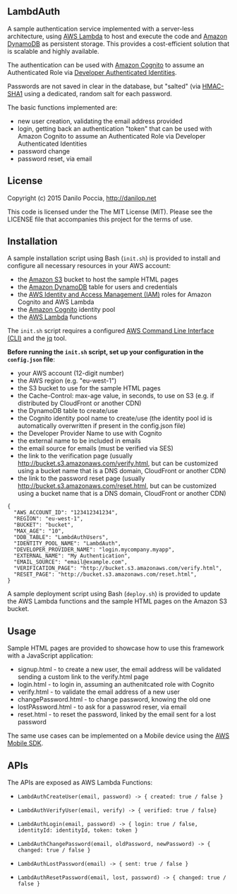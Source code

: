 ## LambdAuth

A sample authentication service implemented with a server-less architecture, using [AWS Lambda](http://aws.amazon.com/lambda/) to host and execute the code and [Amazon DynamoDB](http://aws.amazon.com/dynamodb/) as persistent storage. This provides a cost-efficient solution that is scalable and highly available.

The authentication can be used with [Amazon Cognito](http://aws.amazon.com/cognito/) to assume an Authenticated Role via [Developer Authenticated Identities](http://docs.aws.amazon.com/cognito/devguide/identity/developer-authenticated-identities/).

Passwords are not saved in clear in the database, but "salted" (via [HMAC-SHA1](http://en.wikipedia.org/wiki/Hash-based_message_authentication_code) using a dedicated, random salt for each password.

The basic functions implemented are:
- new user creation, validating the email address provided
- login, getting back an authentication "token" that can be used with Amazon Cognito to assume an Authenticated Role via Developer Authenticated Identities
- password change
- password reset, via email

## License

Copyright (c) 2015 Danilo Poccia, http://danilop.net

This code is licensed under the The MIT License (MIT). Please see the LICENSE file that accompanies this project for the terms of use.

## Installation

A sample installation script using Bash (`init.sh`) is provided to install and configure all necessary resources in your AWS account:

- the [Amazon S3](http://aws.amazon.com/s3/) bucket to host the sample HTML pages
- the [Amazon DynamoDB](http://aws.amazon.com/dynamodb/) table for users and credentials
- the [AWS Identity and Access Management (IAM)](http://aws.amazon.com/iam/) roles for Amazon Cognito and AWS Lambda
- the [Amazon Cognito](http://aws.amazon.com/cognito/) identity pool
- the [AWS Lambda](http://aws.amazon.com/lambda/) functions

The `init.sh` script requires a configured [AWS Command Line Interface (CLI)](http://aws.amazon.com/cli/) and the [jq](http://stedolan.github.io/jq/) tool.

**Before running the `init.sh` script, set up your configuration in the `config.json` file**:

- your AWS account (12-digit number)
- the AWS region (e.g. "eu-west-1")
- the S3 bucket to use for the sample HTML pages
- the Cache-Control: max-age value, in seconds, to use on S3 (e.g. if distributed by CloudFront or another CDN)
- the DynamoDB table to create/use
- the Cognito identity pool name to create/use (the identity pool id is automatically overwritten if present in the config.json file)
- the Developer Provider Name to use with Cognito
- the external name to be included in emails
- the email source for emails (must be verified via SES)
- the link to the verification page (usually http://bucket.s3.amazonaws.com/verify.html, but can be customized using a bucket name that is a DNS domain, CloudFront or another CDN)
- the link to the password reset page (usually http://bucket.s3.amazonaws.com/reset.html, but can be customized using a bucket name that is a DNS domain, CloudFront or another CDN)

```
{
  "AWS_ACCOUNT_ID": "123412341234",
  "REGION": "eu-west-1",
  "BUCKET": "bucket",
  "MAX_AGE": "10",
  "DDB_TABLE": "LambdAuthUsers",
  "IDENTITY_POOL_NAME": "LambdAuth",
  "DEVELOPER_PROVIDER_NAME": "login.mycompany.myapp",
  "EXTERNAL_NAME": "My Authentication",
  "EMAIL_SOURCE": "email@example.com",
  "VERIFICATION_PAGE": "http://bucket.s3.amazonaws.com/verify.html",
  "RESET_PAGE": "http://bucket.s3.amazonaws.com/reset.html",
}
```

A sample deployment script using Bash (`deploy.sh`) is provided to update the AWS Lambda functions and the sample HTML pages on the Amazon S3 bucket.

## Usage

Sample HTML pages are provided to showcase how to use this framework with a JavaScript application:

- signup.html - to create a new user, the email address will be validated sending a custom link to the verify.html page
- login.html - to login in, assuming an authenitcated role with Cognito
- verify.html - to validate the email address of a new user
- changePassword.html - to change password, knowing the old one
- lostPAssword.html - to ask for a passwrod reser, via email
- reset.html - to reset the password, linked by the email sent for a lost password

The same use cases can be implemented on a Mobile device using the [AWS Mobile SDK](http://aws.amazon.com/mobile/sdk/).

## APIs

The APIs are exposed as AWS Lambda Functions:

- `LambdAuthCreateUser(email, password) -> { created: true / false }`

- `LambdAuthVerifyUser(email, verify) -> { verified: true / false}`

- `LambdAuthLogin(email, password) -> { login: true / false,	identityId: identityId, token: token }`

- `LambdAuthChangePassword(email, oldPassword, newPassword) -> { changed: true / false }`

- `LambdAuthLostPassword(email) -> { sent: true / false }`

- `LambdAuthResetPassword(email, lost, password) -> { changed: true / false }`
